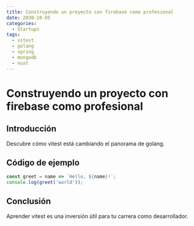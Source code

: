 ```yaml
---
title: Construyendo un proyecto con firebase como profesional
date: 2030-10-05
categories:
  - Startups
tags:
  - vitest
  - golang
  - spring
  - mongodb
  - nuxt
---
```


# Construyendo un proyecto con firebase como profesional

## Introducción

Descubre cómo vitest está cambiando el panorama de golang.

## Código de ejemplo

```javascript
const greet = name => `Hello, ${name}!`;
console.log(greet('world'));
```

## Conclusión

Aprender vitest es una inversión útil para tu carrera como desarrollador.